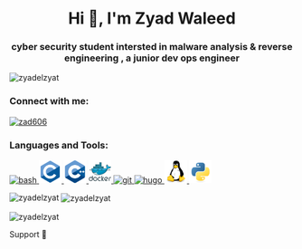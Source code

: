 <h1 align="center">Hi 👋, I'm Zyad Waleed</h1>
<h3 align="center">cyber security student intersted in malware analysis & reverse engineering , a junior dev ops engineer </h3>

<p align="left"> <img src="https://komarev.com/ghpvc/?username=zyadelzyat&label=Profile%20views&color=0e75b6&style=flat" alt="zyadelzyat" /> </p>

<h3 align="left">Connect with me:</h3>
<p align="left">
<a href="https://twitter.com/zad606" target="blank"><img align="center" src="https://raw.githubusercontent.com/rahuldkjain/github-profile-readme-generator/master/src/images/icons/Social/twitter.svg" alt="zad606" height="30" width="40" /></a>
</p>

<h3 align="left">Languages and Tools:</h3>
<p align="left"> <a href="https://www.gnu.org/software/bash/" target="_blank" rel="noreferrer"> <img src="https://www.vectorlogo.zone/logos/gnu_bash/gnu_bash-icon.svg" alt="bash" width="40" height="40"/> </a> <a href="https://www.cprogramming.com/" target="_blank" rel="noreferrer"> <img src="https://raw.githubusercontent.com/devicons/devicon/master/icons/c/c-original.svg" alt="c" width="40" height="40"/> </a> <a href="https://www.w3schools.com/cpp/" target="_blank" rel="noreferrer"> <img src="https://raw.githubusercontent.com/devicons/devicon/master/icons/cplusplus/cplusplus-original.svg" alt="cplusplus" width="40" height="40"/> </a> <a href="https://www.docker.com/" target="_blank" rel="noreferrer"> <img src="https://raw.githubusercontent.com/devicons/devicon/master/icons/docker/docker-original-wordmark.svg" alt="docker" width="40" height="40"/> </a> <a href="https://git-scm.com/" target="_blank" rel="noreferrer"> <img src="https://www.vectorlogo.zone/logos/git-scm/git-scm-icon.svg" alt="git" width="40" height="40"/> </a> <a href="https://gohugo.io/" target="_blank" rel="noreferrer"> <img src="https://api.iconify.design/logos-hugo.svg" alt="hugo" width="40" height="40"/> </a> <a href="https://www.linux.org/" target="_blank" rel="noreferrer"> <img src="https://raw.githubusercontent.com/devicons/devicon/master/icons/linux/linux-original.svg" alt="linux" width="40" height="40"/> </a> <a href="https://www.python.org" target="_blank" rel="noreferrer"> <img src="https://raw.githubusercontent.com/devicons/devicon/master/icons/python/python-original.svg" alt="python" width="40" height="40"/> </a> </p>

<p><img align="left" src="https://github-readme-stats.vercel.app/api/top-langs?username=zyadelzyat&show_icons=true&locale=en&layout=compact" alt="zyadelzyat" /></p>

<p>&nbsp;<img align="center" src="https://github-readme-stats.vercel.app/api?username=zyadelzyat&show_icons=true&locale=en" alt="zyadelzyat" /></p>

<p><img align="center" src="https://github-readme-streak-stats.herokuapp.com/?user=zyadelzyat&" alt="zyadelzyat" /></p>

Support 🙏
